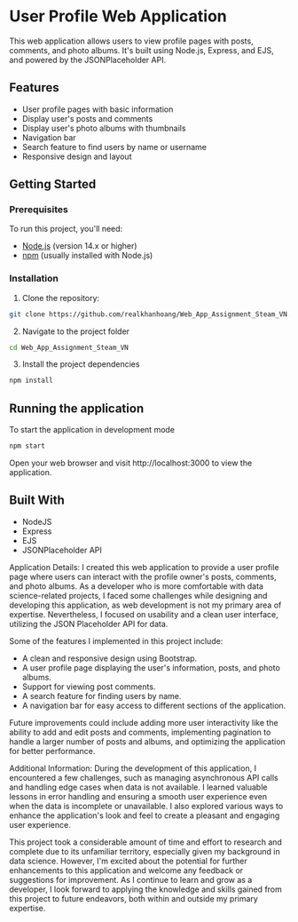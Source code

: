 # User Profile Web Application

This web application allows users to view profile pages with posts, comments, and photo albums. It's built using Node.js, Express, and EJS, and powered by the JSONPlaceholder API.

## Features

- User profile pages with basic information
- Display user's posts and comments
- Display user's photo albums with thumbnails
- Navigation bar
- Search feature to find users by name or username
- Responsive design and layout

## Getting Started

### Prerequisites

To run this project, you'll need:

- [Node.js](https://nodejs.org/) (version 14.x or higher)
- [npm](https://www.npmjs.com/) (usually installed with Node.js)

### Installation

1. Clone the repository:

```bash
git clone https://github.com/realkhanhoang/Web_App_Assignment_Steam_VN.git
```

2. Navigate to the project folder
```bash
cd Web_App_Assignment_Steam_VN
```

3. Install the project dependencies
```bash
npm install
```

## Running the application
To start the application in development mode
```bash
npm start
```
Open your web browser and visit http://localhost:3000 to view the application.

## Built With
- NodeJS
- Express
- EJS
- JSONPlaceholder API


Application Details: I created this web application to provide a user profile page where users can interact with the profile owner's posts, comments, and photo albums. As a developer who is more comfortable with data science-related projects, I faced some challenges while designing and developing this application, as web development is not my primary area of expertise. Nevertheless, I focused on usability and a clean user interface, utilizing the JSON Placeholder API for data.

Some of the features I implemented in this project include:
- A clean and responsive design using Bootstrap.
- A user profile page displaying the user's information, posts, and photo albums.
- Support for viewing post comments.
- A search feature for finding users by name.
- A navigation bar for easy access to different sections of the application.

Future improvements could include adding more user interactivity like the ability to add and edit posts and comments, implementing pagination to handle a larger number of posts and albums, and optimizing the application for better performance.

Additional Information: During the development of this application, I encountered a few challenges, such as managing asynchronous API calls and handling edge cases when data is not available. I learned valuable lessons in error handling and ensuring a smooth user experience even when the data is incomplete or unavailable. I also explored various ways to enhance the application's look and feel to create a pleasant and engaging user experience.

This project took a considerable amount of time and effort to research and complete due to its unfamiliar territory, especially given my background in data science. However, I'm excited about the potential for further enhancements to this application and welcome any feedback or suggestions for improvement. As I continue to learn and grow as a developer, I look forward to applying the knowledge and skills gained from this project to future endeavors, both within and outside my primary expertise.
